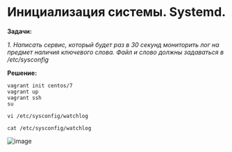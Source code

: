 # Инициализация системы. Systemd.

**Задачи:**

  *1. Написать сервис, который будет раз в 30 секунд мониторить лог на предмет наличия ключевого слова. Файл и слово должны задаваться в /etc/sysconfig*
     
**Решение:**

```
vagrant init centos/7
vagrant up
vagrant ssh
su
```

```
vi /etc/sysconfig/watchlog
```
```
cat /etc/sysconfig/watchlog
```

![image](https://github.com/lettache/Otus-Administrator-Linux-Pro-Kryuchkov_VV/assets/84719218/a57826bd-af24-4205-8d5c-107a46701d6f)























































